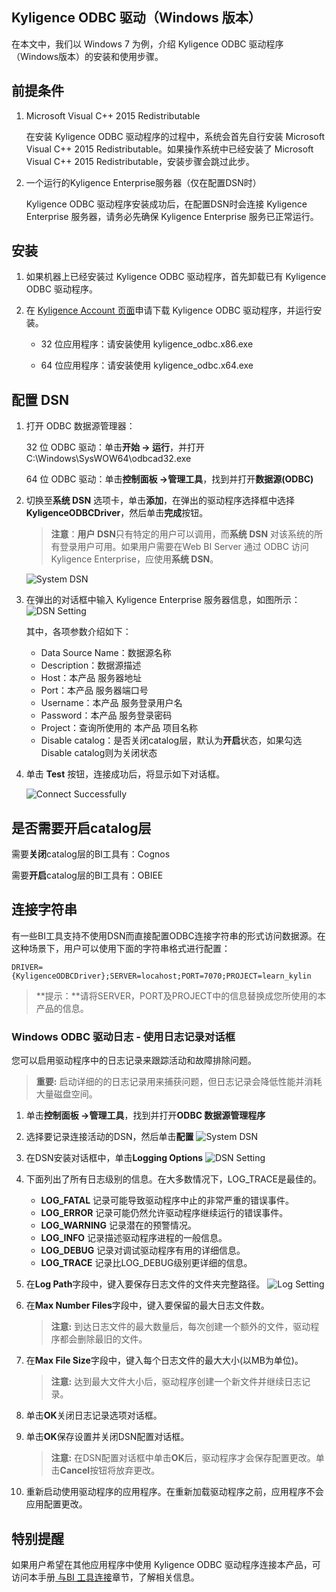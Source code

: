 ## Kyligence ODBC 驱动（Windows 版本）


在本文中，我们以 Windows 7 为例，介绍 Kyligence ODBC 驱动程序（Windows版本）的安装和使用步骤。

## 前提条件

1. Microsoft Visual C++ 2015 Redistributable

   在安装 Kyligence ODBC 驱动程序的过程中，系统会首先自行安装 Microsoft Visual C++ 2015 Redistributable。如果操作系统中已经安装了 Microsoft Visual C++ 2015 Redistributable，安装步骤会跳过此步。

2. 一个运行的Kyligence Enterprise服务器（仅在配置DSN时）

   Kyligence ODBC 驱动程序安装成功后，在配置DSN时会连接 Kyligence Enterprise 服务器，请务必先确保 Kyligence Enterprise 服务已正常运行。

## 安装

1. 如果机器上已经安装过 Kyligence ODBC 驱动程序，首先卸载已有 Kyligence ODBC 驱动程序。
2. 在 [Kyligence Account 页面](http://account.kyligence.io)申请下载 Kyligence ODBC 驱动程序，并运行安装。

   - 32 位应用程序：请安装使用 kyligence_odbc.x86.exe

   - 64 位应用程序：请安装使用 kyligence_odbc.x64.exe


## 配置 DSN

1. 打开 ODBC 数据源管理器：

   32 位 ODBC 驱动：单击**开始 -> 运行**，并打开 C:\Windows\SysWOW64\odbcad32.exe

   64 位 ODBC 驱动：单击**控制面板 ->管理工具**，找到并打开**数据源(ODBC)**

2. 切换至**系统 DSN** 选项卡，单击**添加**，在弹出的驱动程序选择框中选择 **KyligenceODBCDriver**，然后单击**完成**按钮。

   > **注意**：**用户 DSN**只有特定的用户可以调用，而**系统 DSN** 对该系统的所有登录用户可用。如果用户需要在Web BI Server 通过 ODBC 访问 Kyligence Enterprise，应使用**系统 DSN**。    

   ![System DSN](../images/01.png)

3. 在弹出的对话框中输入 Kyligence Enterprise 服务器信息，如图所示：
   ![DSN Setting](../images/02.png)

   其中，各项参数介绍如下：

   * Data Source Name：数据源名称
   * Description：数据源描述
   * Host：本产品 服务器地址
   * Port：本产品 服务器端口号
   * Username：本产品 服务登录用户名
   * Password：本产品 服务登录密码
   * Project：查询所使用的 本产品 项目名称
   * Disable catalog：是否关闭catalog层，默认为**开启**状态，如果勾选Disable catalog则为关闭状态

4. 单击 **Test** 按钮，连接成功后，将显示如下对话框。

   ![Connect Successfully](../images/03.png)

## 是否需要开启catalog层

   需要**关闭**catalog层的BI工具有：Cognos

   需要**开启**catalog层的BI工具有：OBIEE

## 连接字符串

有一些BI工具支持不使用DSN而直接配置ODBC连接字符串的形式访问数据源。在这种场景下，用户可以使用下面的字符串格式进行配置：

```
DRIVER={KyligenceODBCDriver};SERVER=locahost;PORT=7070;PROJECT=learn_kylin
```

> **提示：**请将SERVER，PORT及PROJECT中的信息替换成您所使用的本产品的信息。

### Windows ODBC 驱动日志  - 使用日志记录对话框

您可以启用驱动程序中的日志记录来跟踪活动和故障排除问题。

> **重要:** 启动详细的的日志记录用来捕获问题，但日志记录会降低性能并消耗大量磁盘空间。

1. 单击**控制面板 ->管理工具**，找到并打开**ODBC 数据源管理程序**

2. 选择要记录连接活动的DSN，然后单击**配置**
![System DSN](../images/odbc_log/windows_dsn_list.png)

3. 在DSN安装对话框中，单击**Logging Options**
![DSN Setting](../images/odbc_log/windows_odbc_log_dsn_settup.png)

4. 下面列出了所有日志级别的信息。在大多数情况下，LOG_TRACE是最佳的。
   - **LOG_FATAL**  记录可能导致驱动程序中止的非常严重的错误事件。
   - **LOG_ERROR**  记录可能仍然允许驱动程序继续运行的错误事件。
   - **LOG_WARNING**  记录潜在的预警情况。
   - **LOG_INFO**  记录描述驱动程序进程的一般信息。
   - **LOG_DEBUG**  记录对调试驱动程序有用的详细信息。
   - **LOG_TRACE**  记录比LOG_DEBUG级别更详细的信息。

5. 在**Log Path**字段中，键入要保存日志文件的文件夹完整路径。
![Log Setting](../images/odbc_log/windows_odbc_log_options.png)

6. 在**Max Number Files**字段中，键入要保留的最大日志文件数。

   > **注意:** 到达日志文件的最大数量后，每次创建一个额外的文件，驱动程序都会删除最旧的文件。

7. 在**Max File Size**字段中，键入每个日志文件的最大大小(以MB为单位)。

   > **注意:** 达到最大文件大小后，驱动程序创建一个新文件并继续日志记录。

8. 单击**OK**关闭日志记录选项对话框。

9. 单击**OK**保存设置并关闭DSN配置对话框。

   > **注意:** 在DSN配置对话框中单击**OK**后，驱动程序才会保存配置更改。单击**Cancel**按钮将放弃更改。

10. 重新启动使用驱动程序的应用程序。在重新加载驱动程序之前，应用程序不会应用配置更改。

## 特别提醒

如果用户希望在其他应用程序中使用 Kyligence ODBC 驱动程序连接本产品，可访问本手册[ 与BI 工具连接](../../bi/README.md)章节，了解相关信息。
